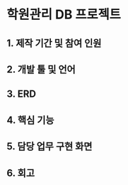 # 학원관리 DB 프로젝트

## 1. 제작 기간 및 참여 인원

  
## 2. 개발 툴 및 언어
  
    
## 3. ERD


## 4. 핵심 기능

  
  
  
## 5. 담당 업무 구현 화면



## 6. 회고
